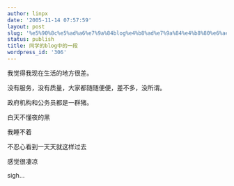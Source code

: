 ```yaml
---
author: linpx
date: '2005-11-14 07:57:59'
layout: post
slug: '%e5%90%8c%e5%ad%a6%e7%9a%84blog%e4%b8%ad%e7%9a%84%e4%b8%80%e6%ae%b5'
status: publish
title: 同学的blog中的一段
wordpress_id: '306'
---
```


我觉得我现在生活的地方很差。


没有服务，没有质量，大家都随随便便，差不多，没所谓。


政府机构和公务员都是一群猪。


白天不懂夜的黑

我睡不着


不忍心看到一天天就这样过去


感觉很凄凉


sigh...

